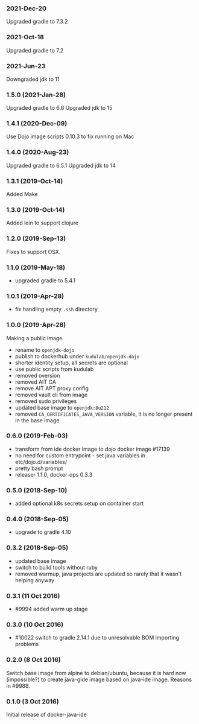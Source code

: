### 2021-Dec-20
Upgraded gradle to 7.3.2

### 2021-Oct-18
Upgraded gradle to 7.2

### 2021-Jun-23
Downgraded jdk to 11

### 1.5.0 (2021-Jan-28)
Upgraded gradle to 6.8
Upgraded jdk to 15

### 1.4.1 (2020-Dec-09)

Use Dojo image scripts 0.10.3 to fix running on Mac

### 1.4.0 (2020-Aug-23)
Upgraded gradle to 6.5.1
Upgraded jdk to 14

### 1.3.1 (2019-Oct-14)
Added Make

### 1.3.0 (2019-Oct-14)
Added lein to support clojure

### 1.2.0 (2019-Sep-13)
Fixes to support OSX.

### 1.1.0 (2019-May-18)
 * upgraded gradle to 5.4.1

### 1.0.1 (2019-Apr-28)

* fix handling empty `.ssh` directory

### 1.0.0 (2019-Apr-28)

Making a public image.
 * rename to `openjdk-dojo`
 * publish to dockerhub under `kudulab/openjdk-dojo`
 * shorter identity setup, all secrets are optional
 * use public scripts from kudulab
 * removed oversion
 * removed AIT CA
 * remove AIT APT proxy config
 * removed vault cli from image
 * removed sudo privileges
 * updated base image to `openjdk:8u212`
 * removed `CA_CERTIFICATES_JAVA_VERSION` variable, it is no longer present in the base image

### 0.6.0 (2019-Feb-03)

* transform from ide docker image to dojo docker image #17139
* no need for custom entrypoint - set java variables in etc/dojo.d/variables/
* pretty bash prompt
* releaser 1.1.0, docker-ops 0.3.3

### 0.5.0 (2018-Sep-10)

 * added optional k8s secrets setup on container start

### 0.4.0 (2018-Sep-05)

 * upgrade to gradle 4.10

### 0.3.2 (2018-Sep-05)

 * updated base image
 * switch to build tools without ruby
 * removed warmup, java projects are updated so rarely that it wasn't helping anyway

### 0.3.1 (11 Oct 2016)

* #9994 added warm up stage

### 0.3.0 (10 Oct 2016)

* #10022 switch to gradle 2.14.1 due to unresolvable BOM importing problems

### 0.2.0 (8 Oct 2016)

Switch base image from alpine to debian/ubuntu, because it is hard now (impossible?)
 to create java-gide image based on java-ide image. Reasons in #9988.

### 0.1.0 (3 Oct 2016)

Initial release of docker-java-ide

